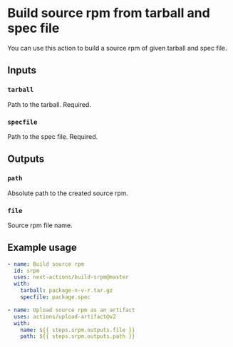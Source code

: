# Build source rpm from tarball and spec file

You can use this action to build a source rpm of given tarball and spec file.

## Inputs

### `tarball`

Path to the tarball. Required.

### `specfile`

Path to the spec file. Required.

## Outputs

### `path`

Absolute path to the created source rpm.

### `file`

Source rpm file name.

## Example usage

```yaml
- name: Build source rpm
  id: srpm
  uses: next-actions/build-srpm@master
  with:
    tarball: package-n-v-r.tar.gz
    specfile: package.spec

- name: Upload source rpm as an artifact
  uses: actions/upload-artifact@v2
  with:
    name: ${{ steps.srpm.outputs.file }}
    path: ${{ steps.srpm.outputs.path }}
```
